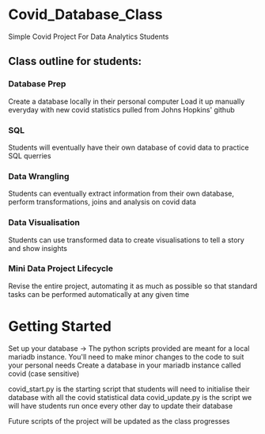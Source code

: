 # Covid_Database_Class
Simple Covid Project For Data Analytics Students


## Class outline for students:

### Database Prep
Create a database locally in their personal computer
Load it up manually everyday with new covid statistics pulled from Johns Hopkins' github

### SQL
Students will eventually have their own database of covid data to practice SQL querries

### Data Wrangling
Students can eventually extract information from their own database, perform transformations, joins and analysis on covid data

### Data Visualisation
Students can use transformed data to create visualisations to tell a story and show insights

### Mini Data Project Lifecycle
Revise the entire project, automating it as much as possible so that standard tasks can be performed automatically at any given time

# Getting Started
Set up your database -> The python scripts provided are meant for a local mariadb instance. You'll need to make minor changes to the code to suit your personal needs
Create a database in your mariadb instance called covid (case sensitive)

covid_start.py is the starting script that students will need to initialise their database with all the covid statistical data 
covid_update.py is the script we will have students run once every other day to update their database

Future scripts of the project will be updated as the class progresses
